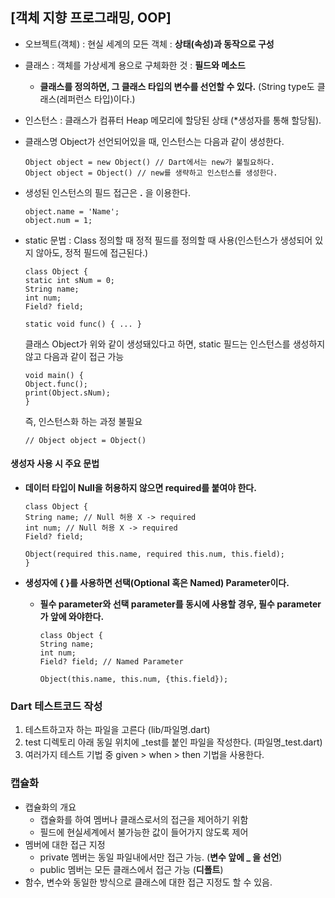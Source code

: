 ## [객체 지향 프로그래밍, OOP]
- 오브젝트(객체) : 현실 세계의 모든 객체 : **상태(속성)과 동작으로 구성**
- 클래스 : 객체를 가상세계 용으로 구체화한 것 : **필드와 메소드**
  - **클래스를 정의하면, 그 클래스 타입의 변수를 선언할 수 있다.** (String type도 클래스(레퍼런스 타입)이다.)
- 인스턴스 : 클래스가 컴퓨터 Heap 메모리에 할당된 상태 (*생성자를 통해 할당됨).

- 클래스명 Object가 선언되어있을 때, 인스턴스는 다음과 같이 생성한다.
  ```
  Object object = new Object() // Dart에서는 new가 불필요하다.
  Object object = Object() // new를 생략하고 인스턴스를 생성한다.
  ```
- 생성된 인스턴스의 필드 접근은 **.** 을 이용한다.
  ```
  object.name = 'Name';
  object.num = 1;
  ```

- static 문법 : Class 정의할 때 정적 필드를 정의할 때 사용(인스턴스가 생성되어 있지 않아도, 정적 필드에 접근된다.)
  ```
  class Object {
  static int sNum = 0;
  String name;
  int num;
  Field? field;

  static void func() { ... }
  ```
  
  클래스 Object가 위와 같이 생성돼있다고 하면, static 필드는 인스턴스를 생성하지 않고 다음과 같이 접근 가능
  ```
  void main() {
  Object.func();
  print(Object.sNum);
  }
  ```

  즉, 인스턴스화 하는 과정 불필요
  ```
  // Object object = Object()
  ```

#### 생성자 사용 시 주요 문법
- **데이터 타입이 Null을 허용하지 않으면 required를 붙여야 한다.**
  ```
  class Object {
  String name; // Null 허용 X -> required
  int num; // Null 허용 X -> required
  Field? field;
  
  Object(required this.name, required this.num, this.field);
  }
  ```
  
- **생성자에 { }를 사용하면 선택(Optional 혹은 Named) Parameter이다.**
  - **필수 parameter와 선택 parameter를 동시에 사용할 경우, 필수 parameter가 앞에 와야한다.**
    ```
    class Object {
    String name;
    int num;
    Field? field; // Named Parameter
    
    Object(this.name, this.num, {this.field});
    ```

### Dart 테스트코드 작성
  1. 테스트하고자 하는 파일을 고른다 (lib/파일명.dart)
  2. test 디렉토리 아래 동일 위치에 _test를 붙인 파일을 작성한다. (파일명_test.dart)
  3. 여러가지 테스트 기법 중 given > when > then 기법을 사용한다.
   
### 캡슐화
  - 캡슐화의 개요
    - 캡슐화를 하여 멤버나 클래스로서의 접근을 제어하기 위함
    - 필드에 현실세계에서 불가능한 값이 들어가지 않도록 제어
  - 멤버에 대한 접근 지정
    - private 멤버는 동일 파일내에서만 접근 가능. (**변수 앞에  **_** 을 선언**)
    - public 멤버는 모든 클래스에서 접근 가능 (**디폴트**)
  - 함수, 변수와 동일한 방식으로 클래스에 대한 접근 지정도 할 수 있음.
